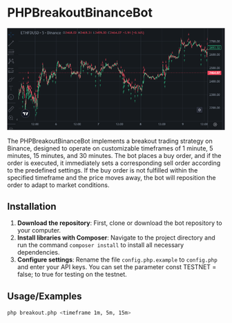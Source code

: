 # PHPBreakoutBinanceBot

![Logo](https://github.com/deberin/PHPBreakoutBinanceBot/blob/main/screenshots/1.png)

The PHPBreakoutBinanceBot implements a breakout trading strategy on Binance, designed to operate on customizable timeframes of 1 minute, 5 minutes, 15 minutes, and 30 minutes. The bot places a buy order, and if the order is executed, it immediately sets a corresponding sell order according to the predefined settings. If the buy order is not fulfilled within the specified timeframe and the price moves away, the bot will reposition the order to adapt to market conditions.

## Installation

1.  **Download the repository**: First, clone or download the bot repository to your computer.
2.  **Install libraries with Composer**: Navigate to the project directory and run the command ```composer install``` to install all necessary dependencies.
3.  **Configure settings**: Rename the file ```config.php.example``` to ```config.php``` and enter your API keys. You can set the parameter const TESTNET = false; to true for testing on the testnet.
    
## Usage/Examples

```bash
php breakout.php <timeframe 1m, 5m, 15m>
```

